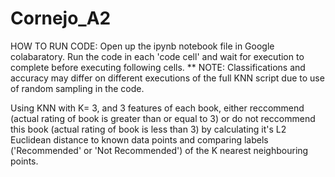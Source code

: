 # Cornejo_A2

HOW TO RUN CODE:
  Open up the ipynb notebook file in Google colabaratory.
  Run the code in each 'code cell' and wait for execution to complete before executing following cells.
  ** NOTE: Classifications and accuracy may differ on different executions of the full KNN script due to use of random sampling in the code.
  
Using KNN with K= 3, and 3 features of each book, either reccommend (actual rating of book is greater than or equal to 3) or do not reccommend this
book (actual rating of book is less than 3) by calculating it's L2 Euclidean distance to known data points and comparing labels ('Recommended' or 
'Not Recommended') of the K nearest neighbouring points.
